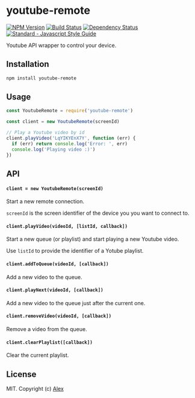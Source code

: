 # youtube-remote

[![NPM Version](https://img.shields.io/npm/v/youtube-remote.svg)](https://www.npmjs.com/package/youtube-remote)
[![Build Status](https://img.shields.io/travis/com/alxhotel/youtube-remote/master.svg)](https://travis-ci.com/alxhotel/youtube-remote)
[![Dependency Status](https://david-dm.org/alxhotel/youtube-remote/status.svg)](https://david-dm.org/alxhotel/youtube-remote)
[![Standard - Javascript Style Guide](https://img.shields.io/badge/code_style-standard-brightgreen.svg)](https://standardjs.com)

Youtube API wrapper to control your device.

## Installation

```sh
npm install youtube-remote
```

## Usage

```js
const YoutubeRemote = require('youtube-remote')

const client = new YoutubeRemote(screenId)

// Play a Youtube video by id
client.playVideo('LqYIKYEnX7Y', function (err) {
  if (err) return console.log('Error: ', err)
  console.log('Playing video :)')
})
```

## API

#### `client = new YoutubeRemote(screenId)`

Start a new remote connection.

`screenId` is the screen identifier of the device you you want to connect to.

#### `client.playVideo(videoId, [listId, callback])`

Start a new queue (or playlist) and start playing a new Youtube video.

Use `listId` to provide the identifier of a Yotube playlist.

#### `client.addToQueue(videoId, [callback])`

Add a new video to the queue.

#### `client.playNext(videoId, [callback])`

Add a new video to the queue just after the current one.

#### `client.removeVideo(videoId, [callback])`

Remove a video from the queue.

#### `client.clearPlaylist([callback])`

Clear the current playlist.

## License

MIT. Copyright (c) [Alex](https://github.com/alxhotel)
